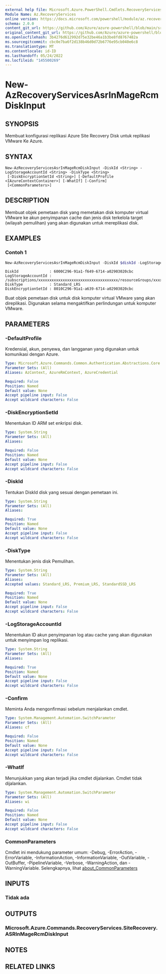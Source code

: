 ```yaml
---
external help file: Microsoft.Azure.PowerShell.Cmdlets.RecoveryServices.SiteRecovery.dll-Help.xml
Module Name: Az.RecoveryServices
online version: https://docs.microsoft.com/powershell/module/az.recoveryservices/new-azrecoveryservicesasrinmagercmdiskinput
schema: 2.0.0
content_git_url: https://github.com/Azure/azure-powershell/blob/main/src/RecoveryServices/RecoveryServices/help/New-AzRecoveryServicesAsrInMageRcmDiskInput.md
original_content_git_url: https://github.com/Azure/azure-powershell/blob/main/src/RecoveryServices/RecoveryServices/help/New-AzRecoveryServicesAsrInMageRcmDiskInput.md
ms.openlocfilehash: 3b4276d612992d75e32be46a1b3be8fd8767482a
ms.sourcegitcommit: cbc0e7ba6f2d138b46d0d72b6776e95cb040e6c8
ms.translationtype: MT
ms.contentlocale: id-ID
ms.lasthandoff: 05/24/2022
ms.locfileid: "145500269"
---
```

# New-AzRecoveryServicesAsrInMageRcmDiskInput

## SYNOPSIS
Membuat konfigurasi replikasi Azure Site Recovery Disk untuk replikasi VMware Ke Azure.

## SYNTAX

```
New-AzRecoveryServicesAsrInMageRcmDiskInput -DiskId <String> -LogStorageAccountId <String> -DiskType <String>
 [-DiskEncryptionSetId <String>] [-DefaultProfile <IAzureContextContainer>] [-WhatIf] [-Confirm]
 [<CommonParameters>]
```

## DESCRIPTION
Membuat objek pemetaan disk yang memetakan disk komputer virtual VMware ke akun penyimpanan cache dan jenis disk terkelola target (wilayah pemulihan) yang akan digunakan untuk mereplikasi disk.

## EXAMPLES

### Contoh 1
```powershell
New-AzRecoveryServicesAsrInMageRcmDiskInput -DiskId $diskId -LogStorageAccountId $logStorageAccountId -DiskType $diskType -DiskEncryptionSetId $diskEncryptionSetId
```

```output
DiskId              : 6000C296-91a1-f649-6714-a02903020cbc
LogStorageAccountId : /subscriptions/xxxxxxxxxxxxxxxxxxxxxxxxxxxxxxxxxxxx/resourceGroups/xxxxxxxxxxxx/providers/Microsoft.Storage/storageAccounts/xxxxxxxxxxxx
DiskType            : Standard_LRS
DiskEncryptionSetId : 8010C296-91a1-a639-6714-a02903020cbc
```

Buat objek pemetaan disk untuk disk komputer virtual VMware yang akan direplikasi. Digunakan selama mengaktifkan perlindungan untuk komputer VMware.

## PARAMETERS

### -DefaultProfile
Kredensial, akun, penyewa, dan langganan yang digunakan untuk komunikasi dengan Azure.

```yaml
Type: Microsoft.Azure.Commands.Common.Authentication.Abstractions.Core.IAzureContextContainer
Parameter Sets: (All)
Aliases: AzContext, AzureRmContext, AzureCredential

Required: False
Position: Named
Default value: None
Accept pipeline input: False
Accept wildcard characters: False
```

### -DiskEncryptionSetId
Menentukan ID ARM set enkripsi disk.

```yaml
Type: System.String
Parameter Sets: (All)
Aliases:

Required: False
Position: Named
Default value: None
Accept pipeline input: False
Accept wildcard characters: False
```

### -DiskId
Tentukan DiskId disk yang sesuai dengan pemetaan ini.

```yaml
Type: System.String
Parameter Sets: (All)
Aliases:

Required: True
Position: Named
Default value: None
Accept pipeline input: False
Accept wildcard characters: False
```

### -DiskType
Menentukan jenis disk Pemulihan.

```yaml
Type: System.String
Parameter Sets: (All)
Aliases:
Accepted values: Standard_LRS, Premium_LRS, StandardSSD_LRS

Required: True
Position: Named
Default value: None
Accept pipeline input: False
Accept wildcard characters: False
```

### -LogStorageAccountId
Menentukan ID akun penyimpanan log atau cache yang akan digunakan untuk menyimpan log replikasi.

```yaml
Type: System.String
Parameter Sets: (All)
Aliases:

Required: True
Position: Named
Default value: None
Accept pipeline input: False
Accept wildcard characters: False
```

### -Confirm
Meminta Anda mengonfirmasi sebelum menjalankan cmdlet.

```yaml
Type: System.Management.Automation.SwitchParameter
Parameter Sets: (All)
Aliases: cf

Required: False
Position: Named
Default value: None
Accept pipeline input: False
Accept wildcard characters: False
```

### -WhatIf
Menunjukkan yang akan terjadi jika cmdlet dijalankan.
Cmdlet tidak dijalankan.

```yaml
Type: System.Management.Automation.SwitchParameter
Parameter Sets: (All)
Aliases: wi

Required: False
Position: Named
Default value: None
Accept pipeline input: False
Accept wildcard characters: False
```

### CommonParameters
Cmdlet ini mendukung parameter umum: -Debug, -ErrorAction, -ErrorVariable, -InformationAction, -InformationVariable, -OutVariable, -OutBuffer, -PipelineVariable, -Verbose, -WarningAction, dan -WarningVariable. Selengkapnya, lihat [about_CommonParameters](http://go.microsoft.com/fwlink/?LinkID=113216)

## INPUTS

### Tidak ada

## OUTPUTS

### Microsoft.Azure.Commands.RecoveryServices.SiteRecovery.ASRInMageRcmDiskInput

## NOTES

## RELATED LINKS
